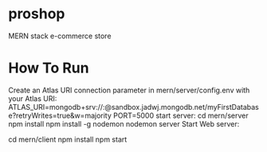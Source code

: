 # proshop
MERN stack e-commerce store
# How To Run
Create an Atlas URI connection parameter in mern/server/config.env with your Atlas URI:
ATLAS_URI=mongodb+srv://<username>:<password>@sandbox.jadwj.mongodb.net/myFirstDatabase?retryWrites=true&w=majority
PORT=5000
start server:
  cd mern/server
  npm install
  npm install -g nodemon
  nodemon server
Start Web server:

  cd mern/client
  npm install
  npm start

